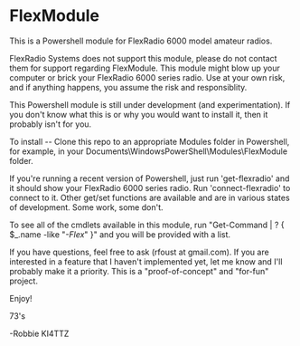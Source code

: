 # FlexModule
This is a Powershell module for FlexRadio 6000 model amateur radios.

FlexRadio Systems does not support this module, please do not contact them for support regarding FlexModule.
This module might blow up your computer or brick your FlexRadio 6000 series radio. Use at your own risk, and if anything happens, you assume the risk and responsiblity.

This Powershell module is still under development (and experimentation). If you don't know what this is or why you would want to install it, then it probably isn't for you.

To install -- Clone this repo to an appropriate Modules folder in Powershell, for example, in your Documents\WindowsPowerShell\Modules\FlexModule folder.

If you're running a recent version of Powershell, just run 'get-flexradio' and it should show your FlexRadio 6000 series radio.  Run 'connect-flexradio' to connect to it.  Other get/set functions are available and are in various states of development. Some work, some don't.

To see all of the cmdlets available in this module, run "Get-Command | ? { $_.name -like "*-Flex*" }" and you will be provided with a list.

If you have questions, feel free to ask (rfoust at gmail.com). If you are interested in a feature that I haven't implemented yet, let me know and I'll probably make it a priority. This is a "proof-of-concept" and "for-fun" project.

Enjoy!

73's

-Robbie KI4TTZ
